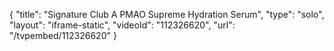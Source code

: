 {
    "title": "Signature Club A PMAO Supreme Hydration Serum",
    "type": "solo",
    "layout": "iframe-static",
    "videoId": "112326620",
    "url": "\/tvpembed\/112326620"
}